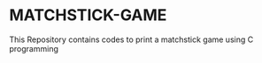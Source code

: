 # MATCHSTICK-GAME
This Repository contains codes to print a matchstick game using C programming    
